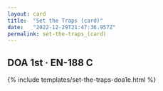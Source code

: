```yaml
---
layout: card
title:  "Set the Traps (card)"
date:   "2022-12-29T21:47:36.957Z"
permalink: set-the-traps_(card)
---
```


## DOA 1st &middot; EN-188 C

{% include templates/set-the-traps-doa1e.html %}
